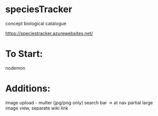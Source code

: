 # speciesTracker
concept biological catalogue

https://speciestracker.azurewebsites.net/

# To Start: <br>
nodemon

# Additions: <br>
image upload - multer (jpg/png only)
search bar -> at nav partial
large image view, separate wiki link
